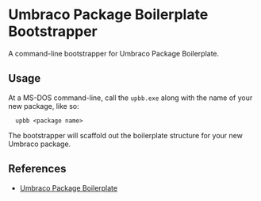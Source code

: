 Umbraco Package Boilerplate Bootstrapper
========================================

A command-line bootstrapper for Umbraco Package Boilerplate.

Usage
-----
At a MS-DOS command-line, call the `upbb.exe` along with the name of your new package, like so:

```
  upbb <package name>
```

The bootstrapper will scaffold out the boilerplate structure for your new Umbraco package.

References
----------

* [Umbraco Package Boilerplate](https://github.com/leekelleher/umbraco-package-boilerplate)
